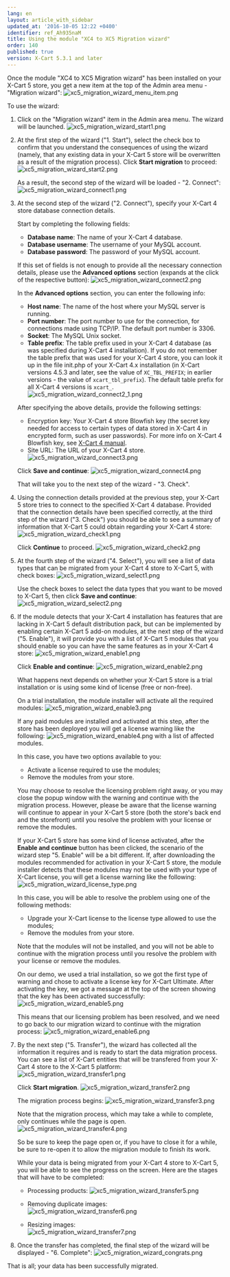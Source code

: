 ```yaml
---
lang: en
layout: article_with_sidebar
updated_at: '2016-10-05 12:22 +0400'
identifier: ref_Ah935naM
title: Using the module "XC4 to XC5 Migration wizard"
order: 140
published: true
version: X-Cart 5.3.1 and later
---
```

Once the module "XC4 to XC5 Migration wizard" has been installed on your X-Cart 5 store, you get a new item at the top of the Admin area menu - "Migration wizard":
    ![xc5_migration_wizard_menu_item.png]({{site.baseurl}}/attachments/ref_Ah935naM/xc5_migration_wizard_menu_item.png?effects=drop-shadow)

To use the wizard:

1.  Click on the "Migration wizard" item in the Admin area menu. The wizard will be launched. 
    ![xc5_migration_wizard_start1.png]({{site.baseurl}}/attachments/ref_Ah935naM/xc5_migration_wizard_start1.png?effects=drop-shadow)

2.  At the first step of the wizard ("1. Start"), select the check box to confirm that you understand the consequences of using the wizard (namely, that any existing data in your X-Cart 5 store will be overwritten as a result of the migration process). Click **Start migration** to proceed:
    ![xc5_migration_wizard_start2.png]({{site.baseurl}}/attachments/ref_Ah935naM/xc5_migration_wizard_start2.png?effects=drop-shadow)

    As a result, the second step of the wizard will be loaded - "2. Connect":
    ![xc5_migration_wizard_connect1.png]({{site.baseurl}}/attachments/ref_Ah935naM/xc5_migration_wizard_connect1.png?effects=drop-shadow)

3.  At the second step of the wizard ("2. Connect"), specify your X-Cart 4 store database connection details. 

    Start by completing the following fields:
    
    *   **Database name**: The name of your X-Cart 4 database.
    *   **Database username**: The username of your MySQL account.
    *   **Database password**: The password of your MySQL account.
    
    If this set of fields is not enough to provide all the necessary connection details, please use the **Advanced options** section (expands at the click of the respective button): 
    ![xc5_migration_wizard_connect2.png]({{site.baseurl}}/attachments/ref_Ah935naM/xc5_migration_wizard_connect2.png?effects=drop-shadow)

    In the **Advanced options** section, you can enter the following info:
    
    *   **Host name**: The name of the host where your MySQL server is running.
    *   **Port number**: The port number to use for the connection, for connections made using TCP/IP. The default port number is 3306.
    *   **Socket**: The MySQL Unix socket.
    *   **Table prefix**: The table prefix used in your X-Cart 4 database (as was specified during X-Cart 4 installation). If you do not remember the table prefix that was used for your X-Cart 4 store, you can look it up in the file init.php of your X-Cart 4.x installation (in X-Cart versions 4.5.3 and later, see the value of `XC_TBL_PREFIX`; in earlier versions - the value of `xcart_tbl_prefix`). The default table prefix for all X-Cart 4 versions is `xcart_`.
    ![xc5_migration_wizard_connect2_1.png]({{site.baseurl}}/attachments/ref_Ah935naM/xc5_migration_wizard_connect2_1.png?effects=drop-shadow)

    After specifying the above details, provide the following settings:
    * Encryption key: Your X-Cart 4 store Blowfish key (the secret key needed for access to certain types of data stored in X-Cart 4 in encrypted form, such as user passwords). For more info on X-Cart 4 Blowfish key, see [X-Cart 4 manual](http://help.x-cart.com/index.php?title=X-Cart:Blowfish#Blowfish_key_based_encryption_method "X-Cart 4 manual").
    * Site URL: The URL of your X-Cart 4 store.
    ![xc5_migration_wizard_connect3.png]({{site.baseurl}}/attachments/ref_Ah935naM/xc5_migration_wizard_connect3.png?effects=drop-shadow)
    
    Click **Save and continue**:
    ![xc5_migration_wizard_connect4.png]({{site.baseurl}}/attachments/ref_Ah935naM/xc5_migration_wizard_connect4.png?effects=drop-shadow)

    That will take you to the next step of the wizard - "3. Check".

4.  Using the connection details provided at the previous step, your X-Cart 5 store tries to connect to the specified X-Cart 4 database. Provided that the connection details have been specified correctly, at the third step of the wizard ("3. Check") you should be able to see a summary of information that X-Cart 5 could obtain regarding your X-Cart 4 store:
     ![xc5_migration_wizard_check1.png]({{site.baseurl}}/attachments/ref_Ah935naM/xc5_migration_wizard_check1.png?effects=drop-shadow)

    Click **Continue** to proceed.
    ![xc5_migration_wizard_check2.png]({{site.baseurl}}/attachments/ref_Ah935naM/xc5_migration_wizard_check2.png?effects=drop-shadow)

    
5.  At the fourth step of the wizard ("4. Select"), you will see a list of data types that can be migrated from your X-Cart 4 store to X-Cart 5, with check boxes:
    ![xc5_migration_wizard_select1.png]({{site.baseurl}}/attachments/ref_Ah935naM/xc5_migration_wizard_select1.png?effects=drop-shadow)

    Use the check boxes to select the data types that you want to be moved to X-Cart 5, then click **Save and continue**:
    ![xc5_migration_wizard_select2.png]({{site.baseurl}}/attachments/ref_Ah935naM/xc5_migration_wizard_select2.png?effects=drop-shadow)

6.  If the module detects that your X-Cart 4 installation has features that are lacking in X-Cart 5 default distribution pack, but can be implemented by enabling certain X-Cart 5 add-on modules, at the next step of the wizard ("5. Enable"), it will provide you with a list of X-Cart 5 modules that you should enable so you can have the same features as in your X-Cart 4 store:
    ![xc5_migration_wizard_enable1.png]({{site.baseurl}}/attachments/ref_Ah935naM/xc5_migration_wizard_enable1.png?effects=drop-shadow)

    Click **Enable and continue**:
    ![xc5_migration_wizard_enable2.png]({{site.baseurl}}/attachments/ref_Ah935naM/xc5_migration_wizard_enable2.png?effects=drop-shadow)

    What happens next depends on whether your X-Cart 5 store is a trial installation or is using some kind of license (free or non-free).
    
    On a trial installation, the module installer will activate all the required modules:
    ![xc5_migration_wizard_enable3.png]({{site.baseurl}}/attachments/ref_Ah935naM/xc5_migration_wizard_enable3.png?effects=drop-shadow)

    If any paid modules are installed and activated at this step, after the store has been deployed you will get a license warning like the following:
    ![xc5_migration_wizard_enable4.png]({{site.baseurl}}/attachments/ref_Ah935naM/xc5_migration_wizard_enable4.png?effects=drop-shadow)
    with a list of affected modules.

    In this case, you have two options available to you:
    
    *   Activate a license required to use the modules;
    *   Remove the modules from your store.
    
    You may choose to resolve the licensing problem right away, or you may close the popup window with the warning and continue with the migration process. However, please be aware that the license warning will continue to appear in your X-Cart 5 store (both the store's back end and the storefront) until you resolve the problem with your license or remove the modules. 
    
    If your X-Cart 5 store has some kind of license activated, after the **Enable and continue** button has been clicked, the scenario of the wizard step "5. Enable" will be a bit different. If, after downloading the modules recommended for activation in your X-Cart 5 store, the module installer detects that these modules may not be used with your type of X-Cart license, you will get a license warning like the following:
    ![xc5_migration_wizard_license_type.png]({{site.baseurl}}/attachments/ref_Ah935naM/xc5_migration_wizard_license_type.png?effects=drop-shadow)
    
    In this case, you will be able to resolve the problem using one of the following methods:
    
    *   Upgrade your X-Cart license to the license type allowed to use the modules;
    *   Remove the modules from your store.
    
    Note that the modules will not be installed, and you will not be able to continue with the migration process until you resolve the problem with your license or remove the modules.  
      
    On our demo, we used a trial installation, so we got the first type of warning and chose to activate a license key for X-Cart Ultimate. After activating the key, we got a message at the top of the screen showing that the key has been activated successfully:
    ![xc5_migration_wizard_enable5.png]({{site.baseurl}}/attachments/ref_Ah935naM/xc5_migration_wizard_enable5.png?effects=drop-shadow)
    
    This means that our licensing problem has been resolved, and we need to go back to our migration wizard to continue with the migration process:
    ![xc5_migration_wizard_enable6.png]({{site.baseurl}}/attachments/ref_Ah935naM/xc5_migration_wizard_enable6.png?effects=drop-shadow)
   
7.  By the next step ("5. Transfer"), the wizard has collected all the information it requires and is ready to start the data migration process. You can see a list of X-Cart entities that will be transfered from your X-Cart 4 store to the X-Cart 5 platform:
    ![xc5_migration_wizard_transfer1.png]({{site.baseurl}}/attachments/ref_Ah935naM/xc5_migration_wizard_transfer1.png?effects=drop-shadow)
    
    Click **Start migration**.
    ![xc5_migration_wizard_transfer2.png]({{site.baseurl}}/attachments/ref_Ah935naM/xc5_migration_wizard_transfer2.png?effects=drop-shadow)
    
    The migration process begins:
    ![xc5_migration_wizard_transfer3.png]({{site.baseurl}}/attachments/ref_Ah935naM/xc5_migration_wizard_transfer3.png?effects=drop-shadow)

    Note that the migration process, which may take a while to complete, only continues while the page is open. 
    ![xc5_migration_wizard_transfer4.png]({{site.baseurl}}/attachments/ref_Ah935naM/xc5_migration_wizard_transfer4.png?effects=drop-shadow)

    So be sure to keep the page open or, if you have to close it for a while, be sure to re-open it to allow the migration module to finish its work.
    
    While your data is being migrated from your X-Cart 4 store to X-Cart 5, you will be able to see the progress on the screen. Here are the stages that will have to be completed:
    
    *   Processing products: 
    ![xc5_migration_wizard_transfer5.png]({{site.baseurl}}/attachments/ref_Ah935naM/xc5_migration_wizard_transfer5.png?effects=drop-shadow)
    
    *   Removing duplicate images:    
    ![xc5_migration_wizard_transfer6.png]({{site.baseurl}}/attachments/ref_Ah935naM/xc5_migration_wizard_transfer6.png?effects=drop-shadow)

    *   Resizing images:    
    ![xc5_migration_wizard_transfer7.png]({{site.baseurl}}/attachments/ref_Ah935naM/xc5_migration_wizard_transfer7.png?effects=drop-shadow)

8. Once the transfer has completed, the final step of the wizard will be displayed - "6. Complete":
    ![xc5_migration_wizard_congrats.png]({{site.baseurl}}/attachments/ref_Ah935naM/xc5_migration_wizard_congrats.png?effects=drop-shadow)

That is all; your data has been successfully migrated.
